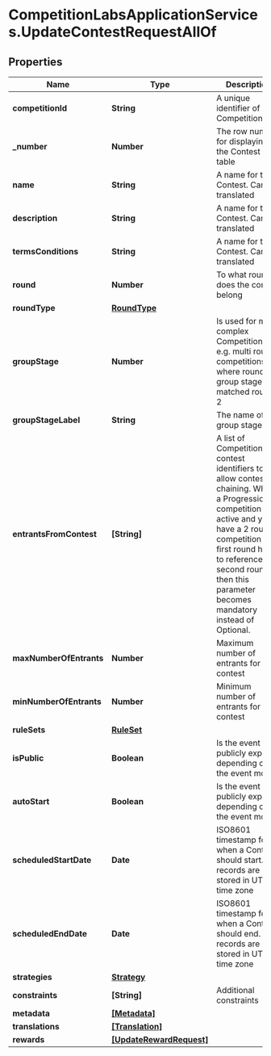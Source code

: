 # CompetitionLabsApplicationServices.UpdateContestRequestAllOf

## Properties

Name | Type | Description | Notes
------------ | ------------- | ------------- | -------------
**competitionId** | **String** | A unique identifier of a Competition | [optional] 
**_number** | **Number** | The row number for displaying the Contest in a table | [optional] [default to 0]
**name** | **String** | A name for the Contest. Can be translated | [optional] 
**description** | **String** | A name for the Contest. Can be translated | [optional] 
**termsConditions** | **String** | A name for the Contest. Can be translated | [optional] 
**round** | **Number** | To what round does the contest belong | [optional] [default to 1]
**roundType** | [**RoundType**](RoundType.md) |  | [optional] 
**groupStage** | **Number** | Is used for more complex Competitions e.g. multi round competitions where round 1 group stage matched round 2 | [optional] [default to 1]
**groupStageLabel** | **String** | The name of the group stages | [optional] 
**entrantsFromContest** | **[String]** | A list of CompetitionLabs contest identifiers to allow contests chaining. When a Progression competition is active and you have a 2 round competition the first round has to reference the second round then this parameter becomes mandatory instead of Optional. | [optional] 
**maxNumberOfEntrants** | **Number** | Maximum number of entrants for the contest | [optional] 
**minNumberOfEntrants** | **Number** | Minimum number of entrants for the contest | [optional] 
**ruleSets** | [**RuleSet**](RuleSet.md) |  | [optional] 
**isPublic** | **Boolean** | Is the event publicly exposed depending on the event model | [optional] [default to true]
**autoStart** | **Boolean** | Is the event publicly exposed depending on the event model | [optional] [default to true]
**scheduledStartDate** | **Date** | ISO8601 timestamp for when a Contest should start. All records are stored in UTC time zone | [optional] 
**scheduledEndDate** | **Date** | ISO8601 timestamp for when a Contest should end. All records are stored in UTC time zone | [optional] 
**strategies** | [**Strategy**](Strategy.md) |  | [optional] 
**constraints** | **[String]** | Additional constraints | [optional] 
**metadata** | [**[Metadata]**](Metadata.md) |  | [optional] 
**translations** | [**[Translation]**](Translation.md) |  | [optional] 
**rewards** | [**[UpdateRewardRequest]**](UpdateRewardRequest.md) |  | [optional] 


